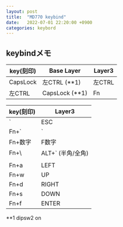 ```yaml
---
layout: post
title:  "MD770 keybind"
date:   2022-07-01 22:20:00 +0900
categories: keybord
---
```


## keybindメモ

| key(刻印)    | Base Layer     | Layer3            |
|--------------|----------------|-------------------|
| CapsLock     | 左CTRL (**1)   | 左CTRL            |
| 左CTRL       | CapsLock (**1) | Fn                |

| key(刻印) | Layer3            |
|-----------|-------------------|
| `         | ESC               |
| Fn+`      | `                 |
| Fn+数字   | F数字             |
| Fn+\      | ALT+` (半角/全角) |
|           |                   |
| Fn+a      | LEFT              |
| Fn+w      | UP                |
| Fn+d      | RIGHT             |
| Fn+s      | DOWN              |
| Fn+f      | ENTER             |

**1 dipsw2 on
